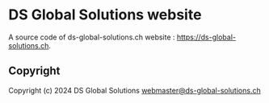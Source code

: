 # DS Global Solutions website

A source code of ds-global-solutions.ch website : https://ds-global-solutions.ch.


## Copyright

Copyright (c) 2024 DS Global Solutions <webmaster@ds-global-solutions.ch>
